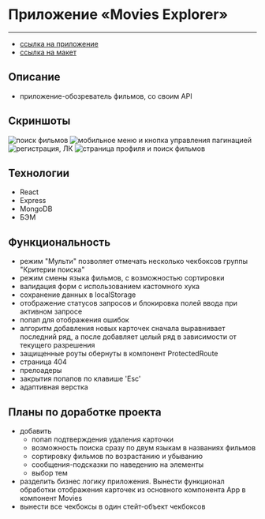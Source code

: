 # Приложение «Movies Explorer»
***
- [ссылка на приложение](https://movies-star.nikolaym.nomoredomains.club)
- [ссылка на макет](https://www.figma.com/file/R36z0irzxo8M6cSifndd7X/ревью-диплом-Мишаев-от-24.08?node-id=891%3A3857)

## Описание
- приложение-обозреватель фильмов, со своим API

## Скриншоты
![поиск фильмов](https://github.com/NikolayMishaev/movies-explorer-frontend/raw/main/src/images/readme/01.jpg)
![мобильное меню и кнопка управления пагинацией](https://github.com/NikolayMishaev/movies-explorer-frontend/raw/main/src/images/readme/02.jpg)
![регистрация, ЛК](https://github.com/NikolayMishaev/movies-explorer-frontend/raw/main/src/images/readme/03.jpg)
![страница профиля и поиск фильмов](https://github.com/NikolayMishaev/movies-explorer-frontend/raw/main/src/images/readme/04.jpg)

## Технологии
- React
- Express
- MongoDB
- БЭМ

## Функциональность
- режим "Мульти" позволяет отмечать несколько чекбоксов группы "Критерии поиска"
- режим смены языка фильмов, с возможностью сортировки
- валидация форм с использованием кастомного хука
- сохранение данных в localStorage
- отображение статусов запросов и блокировка полей ввода при активном запросе
- попап для отображения ошибок
- алгоритм добавления новых карточек сначала выравнивает последний ряд, а после добавляет целый ряд в зависимости от текущего разрешения
- защищенные роуты обернуты в компонент ProtectedRoute
- страница 404
- прелоадеры
- закрытия попапов по клавише 'Esc'
- адаптивная верстка

## Планы по доработке проекта
- добавить 
  - попап подтверждения удаления карточки
  - возможность поиска сразу по двум языкам в названиях фильмов
  - сортировку фильмов по возрастанию и убыванию
  - сообщения-подсказки по наведению на элементы
  - выбор тем
- разделить бизнес логику приложения. Вынести функционал обработки отображения карточек из основного компонента App в компонент Movies
- вынести все чекбоксы в один стейт-объект чекбоксов
